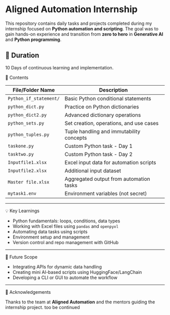 # Aligned Automation Internship

This repository contains daily tasks and projects completed during my internship focused on **Python automation and scripting**. The goal was to gain hands-on experience and transition from **zero to hero** in **Generative AI** and **Python programming**.

## 📅 Duration
10 Days of continuous learning and implementation.


📁 Contents

| File/Folder Name       | Description                               |
|------------------------|-------------------------------------------|
| `Python_if_statement/` | Basic Python conditional statements       |
| `python_dict.py`       | Practice on Python dictionaries           |
| `python_dict2.py`      | Advanced dictionary operations            |
| `python_sets.py`       | Set creation, operations, and use cases   |
| `python_tuples.py`     | Tuple handling and immutability concepts  |
| `taskone.py`           | Custom Python task - Day 1                |
| `tasktwo.py`           | Custom Python task - Day 2                |
| `Inputfile1.xlsx`      | Excel input data for automation scripts   |
| `Inputfile2.xlsx`      | Additional input dataset                  |
| `Master file.xlsx`     | Aggregated output from automation tasks   |
| `mytask1.env`          | Environment variables (not secret)        |

---

💡 Key Learnings

- Python fundamentals: loops, conditions, data types
- Working with Excel files using `pandas` and `openpyxl`
- Automating data tasks using scripts
- Environment setup and management
- Version control and repo management with GitHub

---

🚀 Future Scope

- Integrating APIs for dynamic data handling
- Creating mini AI-based scripts using HuggingFace/LangChain
- Developing a CLI or GUI to automate the workflow

---

🤝 Acknowledgements

Thanks to the team at **Aligned Automation** and the mentors guiding the internship project.
too be continued 

